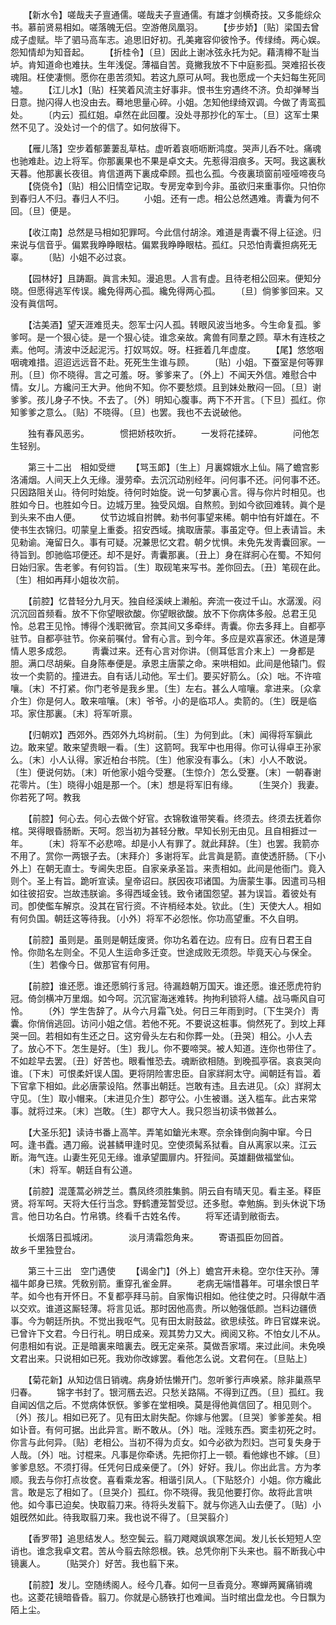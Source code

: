 <!-- { "loadSidebar": true } -->
　　【新水令】嗟哉夫子亶通儒。嗟哉夫子亶通儒。有雄才剑横奇技。又多能综众书。慕前贤易相如。嗟落魄无侣。空游倦凤凰羽。 
　　【步步娇】〔贴〕梁国去曾成子虚赋。毕了驷马高车志。追思旧好初。孔美雍容仰彼怜予。传绿绮。两心娱。怨知情却为知音起。 
　　【折桂令】〔旦〕因此上谢冰弦永托为妃。藉淸樽不耻当垆。肯知道命也难扶。生年浅促。薄福自苦。竟撇我放不下中庭影孤。哭难招长夜魂阻。枉使凄恻。愿你在患苦须知。若这九原可从呵。我也愿成一个夫妇每生死同墟。 
　　【江儿水】〔贴〕枉笑着风流主好事非。恨书生穷遇终不济。负却弹琴当日意。抛闪得人也没由去。蓦地思量心碎。小姐。怎知他绿绮双调。今做了靑鸾孤处。 
　　〔内云〕孤红姐。卓然在此回覆。没处寻那抄化的军士。〔旦〕这军士果然不见了。没处讨一个的信了。如何放得下。 

　　【雁儿落】空步着郁萋萋乱草枯。虚听着哀呖呖断鸿度。哭声儿呑不吐。痛魂也驰难赴。边上将军。你那裏果也不果是卓文夫。先惹得泪痕多。天呵。我这裏秋天暮。他那裏长夜徂。肯信道两下裏成牵顾。孤也么孤。今夜裏琐窗前哑哑啼夜乌 
　　【侥侥令】〔贴〕相公旧情空记取。专房宠幸到今非。虽欲归来重事你。只怕你到春归人不归。春归人不归。 
　　小姐。还有一虑。相公总然遇难。靑囊为何不回。〔旦〕便是。 

　　【收江南】总然是马相如犯罪呵。今此信付胡涂。难道是靑囊不得上征途。归来说与信音乎。偏累我睁睁眼枯。偏累我睁睁眼枯。孤红。只恐怕靑囊担病死无辜。 
　　〔贴〕小姐不必过哀。 

　　【园林好】且踌蹰。眞言未知。漫追思。人言有虚。且待老相公回来。便知分晓。但愿得逃军传误。纔免得两心孤。纔免得两心孤。 
　　〔旦〕倘爹爹回来。又没有眞信呵。 

　　【沽美酒】望天涯难觅夫。怨军士闪人孤。转眼风波当地多。今生命复孤。爹爹呵。是一个狠心徒。是一个狠心徒。谁念亲故。禽兽有同羣之顾。草木有连枝之素。他呵。淸波中泛起泥污。打奴骂奴。呀。枉捱着几年虚度。 
　　【尾】悠悠咽咽魂难措。迢迢远远音不赴。死死生生谁与顾。 
　　〔贴〕小姐。下蚕室是何等罪刑。〔旦〕你不晓得。言之可羞。呀。爹爹来了。〔外上〕不闻天外信。难慰合中情。女儿。方纔问王大尹。他尙不知。你不要愁烦。且到妹处散闷一回。〔旦〕谢爹爹。孩儿身子不快。不去了。〔外〕明知心腹事。两下不开言。〔下旦〕孤红。你知爹爹之意么。〔贴〕不晓得。〔旦〕也罢。我也不去说破他。 

　　独有春风恶劣。　　　　惯把娇枝吹折。 
　　一发将花揉碎。　　　　问他怎生轻别。 

　　第三十二出　相如受绁 
　　【骂玉郞】〔生上〕月裏嫦娥水上仙。隔了蟾宫影洛浦烟。人间天上久无缘。漫劳牵。去沉沉动别经年。问何事不还。问何事不还。只因路阻关山。待何时始旋。待何时始旋。说一句梦裏心言。得与你片时相见。也胜如今日。也胜如今日。边城万里。独受风烟。自熬煎。到如今欲回难转。眞个是到头来不由人便。 
　　仗节边城自拊髀。勑书何事望来稀。朝中怕有奸雄在。不使书生衣锦归。叨蒙皇上重委。招安西域。擒取唐蒙。事虽定夺。但上表请旨。未见勑谕。淹留日久。事有可疑。况兼思忆文君。朝夕忧惧。未免先发靑囊回家。一待旨到。卽驰临邛便还。却不是好。靑囊那裏。〔丑上〕身在牂牁心在蜀。不知何日始归家。吿老爹。有何钧旨。〔生〕取砚笔来写书。差你回去。〔丑〕笔砚在此。〔生〕相如再拜小姐妆次前。 

　　【前腔】忆昔轻分九月天。独自经溪峡上濑船。奔流一夜过千山。水潺湲。闷沉沉回首频看。放不下你望眼欲酸。你望眼欲酸。放不下你病体多般。总君王见怜。总君王见怜。博得个浅职微官。奈其间又多牵绊。靑囊。你去多拜上。自都亭驻节。自都亭驻节。你亲前嘱付。曾有心言。到今年。多应是欢喜家还。休道是薄情人恩多成怨。 
　　靑囊过来。还有心言对你讲。〔侧耳低言介末上〕一身都是胆。满口尽胡柴。自身陈奉便是。承恩主唐蒙之命。来哄相如。此间是他辕门。假妆一个卖箭的。撞进去。自有话儿动他。军士们。要买好箭么。〔众〕咄。不许喧嚷。〔末〕不打紧。你门老爷是我乡里。〔生〕左右。甚么人喧嚷。拿进来。〔众拿介生〕你是何人。敢来喧嚷。〔末〕爷爷。小的是临邛人。卖箭的。〔生〕旣是临邛。家住那裏。〔末〕将军听禀。 

　　【归朝欢】西郊外。西郊外九坞树前。〔生〕为何到此。〔末〕闻得将军鎭此边。敢来望。敢来望贵眼一看。〔生〕这箭呵。我军中也用得。你可认得卓王孙家么。〔末〕小人认得。家近柏台书院。〔生〕他家没有事么。〔末〕小人不敢说。〔生〕便说何妨。〔末〕听他家小姐今受蹇。〔生惊介〕怎么受蹇。〔末〕一朝春谢花零片。〔生〕晓得小姐是那一个。〔末〕想是将军旧有缘。 
　　〔生哭介〕我妻。你若死了呵。教我 

　　【前腔】何心去。何心去做个好官。衣锦敎谁带笑看。终须去。终须去抚着你棺。哭得眼昏肠断。天呵。怨当初为甚轻分散。早知长别无由见。且自相捱过一年。 
　　〔末〕将军不必悲啼。却是小人有罪了。就此拜辞。〔生〕也罢。我箭亦不用了。赏你一两银子去。〔末拜介〕多谢将军。此言眞是箭。直使透肝肠。〔下小外上〕在朝无直士。专阃失忠臣。自家亲承圣旨。来责相如。此间是他衙门。竟入则个。圣上有旨。跪听宣读。皇帝诏曰。朕因夜邛诸国。为唐蒙生事。因遣司马相如往彼招安。岂故违朕谕。多得西域金钱。致令诸国怨望。甚为误旨。着彼处有司。卽使儖车解京。没其在官行资。不许梢经本处。钦此。〔生〕天使大人。相如有何负国。朝廷这等待我。〔小外〕将军不必怨怅。你功高望重。不久自明。 

　　【前腔】虽则是。虽则是朝廷废贤。你功名着在边。应有日。应有日君王自怜。你勋名左则全。不见人生运命多迁变。世途成败无须怨。毕竟天心与保全。 
　　〔生〕若像今日。做那官有何用。 

　　【前腔】谁还愿。谁还愿鹓行豸冠。待漏趋朝万国天。谁还愿。谁还愿虎符豹冠。倚剑横冲万里烟。如今呵。沉沉宦海迷难转。拘拘利锁将人缱。战马嘶风自可怜。 
　　〔外〕学生吿辞了。从今六月霜飞处。何日三年雨到时。〔下生哭介〕靑囊。你俏俏逃回。访问小姐之信。若他不死。不要说这桩事。倘然死了。到坟上拜哭一回。若相如有生还之日。这穷骨头左右和你葬一处。〔丑哭〕相公。小人去了。放心不下。怎生是好。〔生〕我儿。你不要啼哭。被人知道。连你也带住了。不如趁早去罢。〔丑〕好苦也。眼看惟恐去。魂断欲相随。到晚孤亭宿。哀哀哭向谁。〔下末〕可恨柔奸误人国。更将阴险害忠臣。自家牂牁太守。闻朝廷有旨。着下官拿下相如。此必唐蒙设陷。然事出朝廷。岂敢有违。且去进见。〔众〕牂牁太守见。〔生〕取小帽来。〔末进见介生〕郡守公。小生被谮。送入槛车。此古来常事。就将过来。〔末〕岂敢。〔生〕郡守大人。我只怨当初读书做甚么。 

　　【大圣乐犯】读诗书番上高竿。弄笔如鎗光未寒。奈余锋倒向胸中窜。今日呵。逢书蠹。遇刀瘢。说甚鳞甲逢时见。空使须髯系狱看。自从离家以来。江云断。海气连。山妻生死见无缘。谁承望圜扉内。犴狴间。英雄翻做福堂仙。 
　　〔末〕将军。朝廷自有公道。 

　　【前腔】混蓬蒿必辨芝兰。翥凤终须胜集鹯。阴云自有晴天见。看主圣。释臣贤。将军呵。天将大任行当念。野鹤遭笼暂受愆。还多慰。幸勉旃。到头休说下场言。他日功名白。竹帛镌。终看千古姓名传。 
　　将军还请到敝衙去。 

　　长烟落日孤城闭。　　　　淡月淸霜怨角来。 
　　寄语孤臣勿回首。　　　　故乡千里独登台。 

　　第三十三出　空门遇使 
　　【谒金门】〔外上〕蟾宫开未稳。空尔住天孙。薄福牛郞身已殡。凭敎别箭。重穿孔雀金屛。 
　　老病无端惜暮年。可堪余恨日芊芊。如今也有开怀日。不复都亭拜马前。自家悔识相如。他往使之时。只得献牛酒以交欢。谁道这厮轻薄。将言见诋。那时因他高贵。所以勉强低颜。岂料边疆偾事。今为朝廷所执。不觉出我呕气。见有田太尉鼓盆。欲思续弦。昨日官媒来说。已曾许下文君。今日行礼。明日成亲。观其势力又大。阀阅又称。不怕女儿不从。何患相如有说。正是暗裏来暗裏去。旣无定亲茶。莫做吾家壻。来过此间。未免唤文君出来。只说相如已死。我劝你改嫁罢。看他怎么说。文君何在。〔旦贴上〕 

　　【菊花新】从知边信日销魂。病身娇怯懒开门。忽听爹行声唤紧。除非巢燕早归春。 
　　锦字书封了。银河鴈去迟。只愁关路隔。不得到辽西。〔旦〕孤红。我自闻凶信之后。不觉病体恹恹。爹爹在堂相唤。莫是得他眞信回了。相见则个。〔外〕孩儿。相如已死了。见有田太尉失配。你嫁与他罢。〔旦哭〕爹爹差矣。相如讣音。有何可据。出此异言。断不敢从。〔外〕咄。淫贱东西。窦圭初死之时。你言与此何异。〔贴〕老相公。当初不得为贞女。如今必欲为烈妇。岂可复失身于人哉。〔外〕咄。讨棍来。凡事是你牵诱。先把你打上一顿。看他嫁也不嫁。〔旦〕爹爹息怒。不须打得。任凭何日成亲便了。〔外〕好好。我儿。你出此言。方为孝顺。我去与你打点妆奁。喜看乘龙客。相谐引凤人。〔下贴怒介〕小姐。你方纔此言。敢是忘了相如了。〔旦哭介〕孤红。你不晓得。我见他要打你。故将此言哄他。如今事已迫矣。快取翦刀来。待将头发翦下。就与你逃入山去便了。〔贴〕小姐旣然如此。待我取翦刀来。我也说不得了。〔旦哭翦介〕 

　　【香罗带】追思结发人。愁空鬓云。翦刀飕飕飒飒寒怎闻。发儿长长短短人空诮也。谁念我卓文君。苦从今翦去除怨根。铁。总凭你削下头来也。翦不断我心中镜裏人。 
　　〔贴哭介〕好苦。我也翦下来。 

　　【前腔】发儿。空随绣阁人。经今几春。如何一旦香竟分。寒蝉两翼痛销魂也。这菱花镜暗昏昏。翦刀。你就是心肠铁打也难闻。当时绾出盘龙也。今日飘为陌上尘。 
